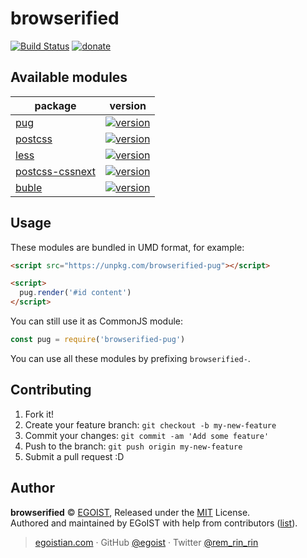 # browserified

[![Build Status](https://img.shields.io/circleci/project/egoist/browserified/master.svg?style=flat)](https://circleci.com/gh/egoist/browserified) [![donate](https://img.shields.io/badge/$-donate-ff69b4.svg?maxAge=2592000&style=flat)](https://github.com/egoist/donate)

## Available modules

<!-- @modules start -->
|package|version|
|---|---|
|[pug](https://npm.im/pug)|[![version](https://img.shields.io/npm/v/browserified-pug.svg)](https://npm.im/browserified-pug)|
|[postcss](https://npm.im/postcss)|[![version](https://img.shields.io/npm/v/browserified-postcss.svg)](https://npm.im/browserified-postcss)|
|[less](https://npm.im/less)|[![version](https://img.shields.io/npm/v/browserified-less.svg)](https://npm.im/browserified-less)|
|[postcss-cssnext](https://npm.im/postcss-cssnext)|[![version](https://img.shields.io/npm/v/browserified-postcss-cssnext.svg)](https://npm.im/browserified-postcss-cssnext)|
|[buble](https://npm.im/buble)|[![version](https://img.shields.io/npm/v/browserified-buble.svg)](https://npm.im/browserified-buble)|
<!-- @modules end -->

## Usage

These modules are bundled in UMD format, for example:

```html
<script src="https://unpkg.com/browserified-pug"></script>

<script>
  pug.render('#id content')
</script>
```

You can still use it as CommonJS module:

```js
const pug = require('browserified-pug')
```

You can use all these modules by prefixing `browserified-`.

## Contributing

1. Fork it!
2. Create your feature branch: `git checkout -b my-new-feature`
3. Commit your changes: `git commit -am 'Add some feature'`
4. Push to the branch: `git push origin my-new-feature`
5. Submit a pull request :D


## Author

**browserified** © [EGOIST](https://github.com/egoist), Released under the [MIT](./LICENSE) License.<br>
Authored and maintained by EGoIST with help from contributors ([list](https://github.com/egoist/browserified/contributors)).

> [egoistian.com](https://egoistian.com) · GitHub [@egoist](https://github.com/egoist) · Twitter [@rem_rin_rin](https://twitter.com/rem_rin_rin)
